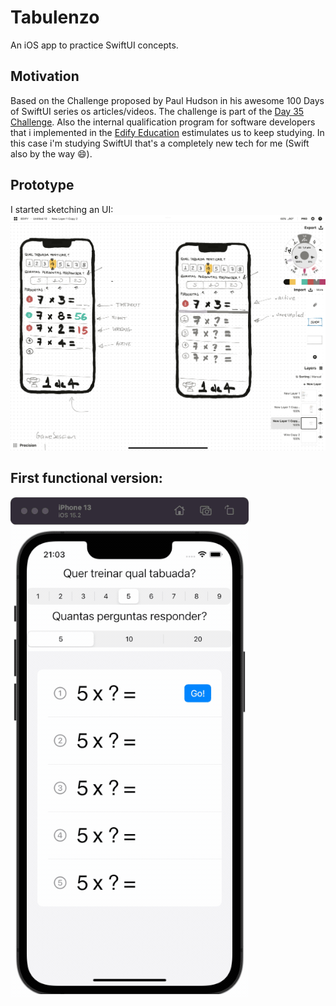 #  Tabulenzo
An iOS app to practice SwiftUI concepts. 

## Motivation
Based on the Challenge proposed by Paul Hudson in his awesome 100 Days of SwiftUI series os articles/videos. 
The challenge is part of the [Day 35 Challenge](https://www.hackingwithswift.com/guide/ios-swiftui/3/3/challenge).
Also the internal qualification program for software developers that i implemented in the [Edify Education](https://www.edifyeducation.com.br) estimulates us to keep studying. In this case i'm studying SwiftUI that's a completely new tech for me (Swift also by the way 😄). 

## Prototype
I started sketching an UI: 
![UI Sketch](readme-assets/IMG_0934.PNG)

## First functional version:
![First Functional version](readme-assets/2022-02-20-iphone-sim-capture.gif)



